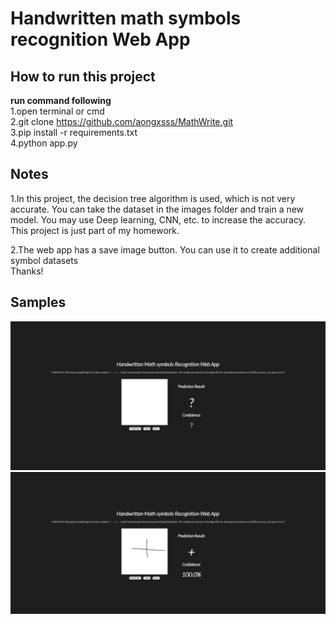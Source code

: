 # Handwritten math symbols recognition Web App

## How to run this project <br>

**run command following**<br>
1.open terminal or cmd <br>
2.git clone https://github.com/aongxsss/MathWrite.git <br>
3.pip install -r requirements.txt <br>
4.python app.py <br>

## Notes

1.In this project, the decision tree algorithm is used, which is not very accurate. You can take the dataset in the images folder and train a new model. You may use Deep learning, CNN, etc. to increase the accuracy.<br>
This project is just part of my homework.<br>

2.The web app has a save image button. You can use it to create additional symbol datasets <br>
Thanks!

## Samples

![alt text](image_for_readme/mathwrite_1.png)
![alt text](image_for_readme/mathwrite_2.png)
